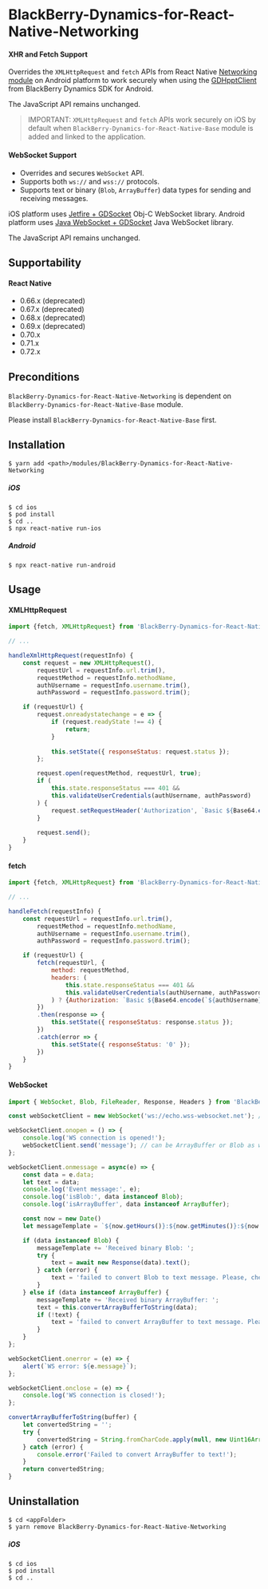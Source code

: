 # BlackBerry-Dynamics-for-React-Native-Networking

#### XHR and Fetch Support

Overrides the `XMLHttpRequest` and `fetch` APIs from React Native [Networking module](https://facebook.github.io/react-native/docs/network) on Android platform to work securely when using the [GDHpptClient](https://developer.blackberry.com/devzone/files/blackberry-dynamics/android/classcom_1_1good_1_1gd_1_1net_1_1_g_d_http_client.html) from BlackBerry Dynamics SDK for Android. 

The JavaScript API remains unchanged.

> IMPORTANT: `XMLHttpRequest` and `fetch` APIs work securely on iOS by default when `BlackBerry-Dynamics-for-React-Native-Base` module is added and linked to the application.

#### WebSocket Support

- Overrides and secures `WebSocket` API.
- Supports both `ws://` and `wss://` protocols.
- Supports text or binary (`Blob`, `ArrayBuffer`) data types for sending and receiving messages.

iOS platform uses [Jetfire + GDSocket](https://github.com/blackberry/BlackBerry-Dynamics-iOS-Samples/tree/master/WebSocket) Obj-C WebSocket library.
Android platform uses [Java WebSocket + GDSocket](https://github.com/blackberry/BlackBerry-Dynamics-Android-WebSocket.git) Java WebSocket library.

The JavaScript API remains unchanged.

## Supportability
#### React Native
 - 0.66.x (deprecated)
 - 0.67.x (deprecated)
 - 0.68.x (deprecated)
 - 0.69.x (deprecated)
 - 0.70.x
 - 0.71.x
 - 0.72.x

## Preconditions
`BlackBerry-Dynamics-for-React-Native-Networking` is dependent on `BlackBerry-Dynamics-for-React-Native-Base` module.

Please install `BlackBerry-Dynamics-for-React-Native-Base` first.

## Installation
    $ yarn add <path>/modules/BlackBerry-Dynamics-for-React-Native-Networking

##### iOS
    $ cd ios
    $ pod install
    $ cd ..
    $ npx react-native run-ios
##### Android
    $ npx react-native run-android

## Usage
#### XMLHttpRequest
```javascript
import {fetch, XMLHttpRequest} from 'BlackBerry-Dynamics-for-React-Native-Networking';

// ...

handleXmlHttpRequest(requestInfo) {
    const request = new XMLHttpRequest(),
        requestUrl = requestInfo.url.trim(),
        requestMethod = requestInfo.methodName,
        authUsername = requestInfo.username.trim(),
        authPassword = requestInfo.password.trim();

    if (requestUrl) {
        request.onreadystatechange = e => {
            if (request.readyState !== 4) {
                return;
            }
            
            this.setState({ responseStatus: request.status });
        };

        request.open(requestMethod, requestUrl, true);
        if (
            this.state.responseStatus === 401 &&
            this.validateUserCredentials(authUsername, authPassword)
        ) {
            request.setRequestHeader('Authorization', `Basic ${Base64.encode(`${authUsername}:${authPassword}`)}`)
        }
        
        request.send();
    }
}
```

#### fetch
```javascript
import {fetch, XMLHttpRequest} from 'BlackBerry-Dynamics-for-React-Native-Networking';

// ...

handleFetch(requestInfo) {
    const requestUrl = requestInfo.url.trim(),
        requestMethod = requestInfo.methodName,
        authUsername = requestInfo.username.trim(),
        authPassword = requestInfo.password.trim();

    if (requestUrl) {
        fetch(requestUrl, {
            method: requestMethod,
            headers: (
                this.state.responseStatus === 401 &&
                this.validateUserCredentials(authUsername, authPassword)
            ) ? {Authorization: `Basic ${Base64.encode(`${authUsername}:${authPassword}`)}`} : null
        })
        .then(response => {
            this.setState({ responseStatus: response.status });
        })
        .catch(error => {
            this.setState({ responseStatus: '0' });
        })
    }
}
```

#### WebSocket
```javascript
import { WebSocket, Blob, FileReader, Response, Headers } from 'BlackBerry-Dynamics-for-React-Native-Networking';

const webSocketClient = new WebSocket('ws://echo.wss-websocket.net'); // can be 'wss://echo.wss-websocket.net' as well

webSocketClient.onopen = () => {
    console.log('WS connection is opened!');
    webSocketClient.send('message'); // can be ArrayBuffer or Blob as well
};

webSocketClient.onmessage = async(e) => {
    const data = e.data;
    let text = data;
    console.log('Event message:', e);
    console.log('isBlob:', data instanceof Blob);
    console.log('isArrayBuffer', data instanceof ArrayBuffer);

    const now = new Date()
    let messageTemplate = `${now.getHours()}:${now.getMinutes()}:${now.getSeconds()} `;

    if (data instanceof Blob) {
        messageTemplate += 'Received binary Blob: ';
        try {
            text = await new Response(data).text();
        } catch (error) {
            text = 'failed to convert Blob to text message. Please, check response binary type...';
        }
    } else if (data instanceof ArrayBuffer) {
        messageTemplate += 'Received binary ArrayBuffer: ';
        text = this.convertArrayBufferToString(data);
        if (!text) {
            text = 'failed to convert ArrayBuffer to text message. Please, check response binary type...'
        }
    }
};

webSocketClient.onerror = (e) => {
    alert(`WS error: ${e.message}`);
};

webSocketClient.onclose = (e) => {
    console.log('WS connection is closed!');
};

convertArrayBufferToString(buffer) {
    let convertedString = '';
    try {
        convertedString = String.fromCharCode.apply(null, new Uint16Array(buffer));
    } catch (error) {
        console.error('Failed to convert ArrayBuffer to text!');
    }
    return convertedString;
}
```

## Uninstallation
    $ cd <appFolder>
    $ yarn remove BlackBerry-Dynamics-for-React-Native-Networking

##### iOS
    $ cd ios
    $ pod install
    $ cd ..
